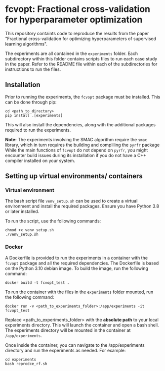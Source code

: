 # fcvopt: Fractional cross-validation for hyperparameter optimization

This repository containts code to reproduce the results from the paper "Fractional cross-validation for optimizing hyperparameters of supervised learning algorithms".

The experiments are all contained in the `experiments` folder. Each subdirectory within this folder contains scripts files to run each case study in the paper. Refer to the README file within each of the subdirectories for instructions to run the files. 

## Installation 
Prior to running the experiments, the `fcvopt` package must be installed. This can be done through pip:

```{bash}
cd <path_to_directory>
pip install .[experiments]
```
This will also install the dependencies, along with the additional packages required to run the experiments.

**Note:**
The experiments involving the SMAC algorithm require the `smac` library, which in turn requires the building and compliling the `pyrfr` package While the main functions of `fcvopt` do not depend on `pyrfr`, you might encounter build issues during its installation if you do not have a C++ compiler installed on your system. 

## Setting up virtual environments/ containers

### Virtual environment

The bash script file `venv_setup.sh` can be used to create a virtual environment and install the required packages. Ensure you have Python 3.8 or later installed.

To run the script, use the following commands:

```{bash}
chmod +x venv_setup.sh
./venv_setup.sh
```

### Docker

A Dockerfile is provided to run the experiments in a container with the `fcvopt` package and all the required dependencies. The Dockerfile is based on the Python 3.10 debian image. To build the image, run the following command:

```{bash}
docker build -t fcvopt_test .
```

To run the container with the files in the `experiments` folder mounted, run the following command:

```{bash}
docker run -v <path_to_experiments_folder>:/app/experiments -it fcvopt_test
```

Replace <path_to_experiments_folder> with the **absolute path** to your local experiments directory. This will launch the container and open a bash shell. The experiments directory will be mounted in the container at `/app/experiments`. 

Once inside the container, you can navigate to the /app/experiments directory and run the experiments as needed. For example:

```{bash}
cd experiments
bash reprodce_rf.sh
```